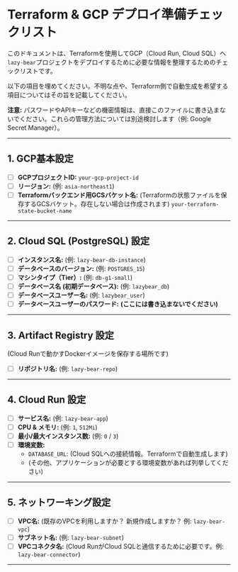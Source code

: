 # Terraform & GCP デプロイ準備チェックリスト

このドキュメントは、Terraformを使用してGCP（Cloud Run, Cloud SQL）へ`lazy-bear`プロジェクトをデプロイするために必要な情報を整理するためのチェックリストです。

以下の項目を埋めてください。不明な点や、Terraform側で自動生成を希望する項目についてはその旨を記載してください。

**注意:** パスワードやAPIキーなどの機密情報は、直接このファイルに書き込まないでください。これらの管理方法については別途検討します（例: Google Secret Manager）。

---

## 1. GCP基本設定

- [ ] **GCPプロジェクトID:** `your-gcp-project-id`
- [ ] **リージョン:** (例: `asia-northeast1`)
- [ ] **Terraformバックエンド用GCSバケット名:** (Terraformの状態ファイルを保存するGCSバケット。存在しない場合は作成されます) `your-terraform-state-bucket-name`

---

## 2. Cloud SQL (PostgreSQL) 設定

- [ ] **インスタンス名:** (例: `lazy-bear-db-instance`)
- [ ] **データベースのバージョン:** (例: `POSTGRES_15`)
- [ ] **マシンタイプ（Tier）:** (例: `db-g1-small`)
- [ ] **データベース名 (初期データベース):** (例: `lazybear_db`)
- [ ] **データベースユーザー名:** (例: `lazybear_user`)
- [ ] **データベースユーザーのパスワード:** **(ここには書き込まないでください)**

---

## 3. Artifact Registry 設定

(Cloud Runで動かすDockerイメージを保存する場所です)

- [ ] **リポジトリ名:** (例: `lazy-bear-repo`)

---

## 4. Cloud Run 設定

- [ ] **サービス名:** (例: `lazy-bear-app`)
- [ ] **CPU & メモリ:** (例: `1`, `512Mi`)
- [ ] **最小/最大インスタンス数:** (例: `0` / `3`)
- [ ] **環境変数:**
    - `DATABASE_URL`: (Cloud SQLへの接続情報。Terraformで自動生成します)
    - (その他、アプリケーションが必要とする環境変数があれば列挙してください)

---

## 5. ネットワーキング設定

- [ ] **VPC名:** (既存のVPCを利用しますか？ 新規作成しますか？ 例: `lazy-bear-vpc`)
- [ ] **サブネット名:** (例: `lazy-bear-subnet`)
- [ ] **VPCコネクタ名:** (Cloud RunがCloud SQLと通信するために必要です。例: `lazy-bear-connector`)

---

